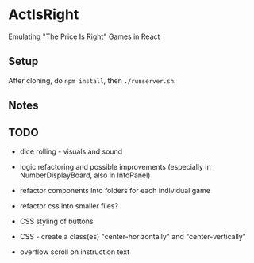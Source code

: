 # ActIsRight
Emulating "The Price Is Right" Games in React

## Setup
After cloning, do `npm install`, then `./runserver.sh`.

## Notes

## TODO
- dice rolling - visuals and sound
- logic refactoring and possible improvements (especially in NumberDisplayBoard, also in InfoPanel)

- refactor components into folders for each individual game
- refactor css into smaller files?
- CSS styling of buttons
- CSS - create a class(es) "center-horizontally" and "center-vertically"
- overflow scroll on instruction text